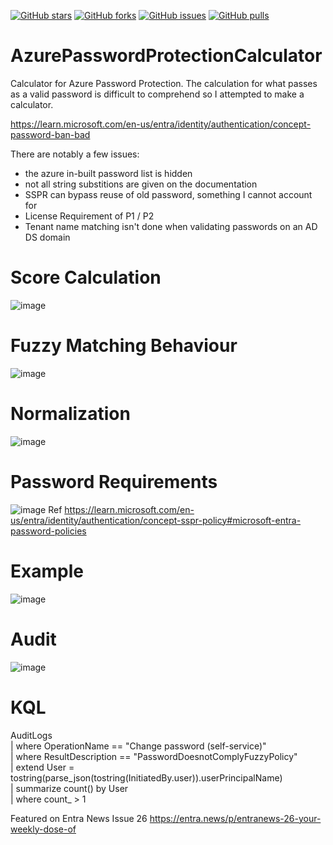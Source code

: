 [![GitHub stars](https://img.shields.io/github/stars/jkerai1/AzurePasswordProtectionCalculator?style=flat-square)](https://github.com/jkerai1/AzurePasswordProtectionCalculator/stargazers)
[![GitHub forks](https://img.shields.io/github/forks/jkerai1/AzurePasswordProtectionCalculator?style=flat-square)](https://github.com/jkerai1/AzurePasswordProtectionCalculator/network)
[![GitHub issues](https://img.shields.io/github/issues/jkerai1/AzurePasswordProtectionCalculator?style=flat-square)](https://github.com/jkerai1/AzurePasswordProtectionCalculator/issues)
[![GitHub pulls](https://img.shields.io/github/issues-pr/jkerai1/AzurePasswordProtectionCalculator?style=flat-square)](https://github.com/jkerai1/AzurePasswordProtectionCalculator/pulls)

# AzurePasswordProtectionCalculator
Calculator for Azure Password Protection. The calculation for what passes as a valid password is difficult to comprehend so I attempted to make a calculator. 

https://learn.microsoft.com/en-us/entra/identity/authentication/concept-password-ban-bad

There are notably a few issues:
- the azure in-built password list is hidden
- not all string substitions are given on the documentation
- SSPR can bypass reuse of old password, something I cannot account for
- License Requirement of P1 / P2
- Tenant name matching isn't done when validating passwords on an AD DS domain 

# Score Calculation  
![image](https://github.com/jkerai1/AzurePasswordProtectionCalculator/assets/55988027/dc5a2f22-2fcf-4fee-9de1-8977b6f621fe)

# Fuzzy Matching Behaviour  

![image](https://github.com/jkerai1/AzurePasswordProtectionCalculator/assets/55988027/0905e4f3-4d35-4deb-b1a9-38cb32ffa28f)

# Normalization  

![image](https://github.com/jkerai1/AzurePasswordProtectionCalculator/assets/55988027/068e700b-f683-4e66-acd1-04dbaa0a7091)


# Password Requirements  

![image](https://github.com/jkerai1/AzurePasswordProtectionCalculator/assets/55988027/45086509-de88-4c91-87da-dffdc369dc99)
Ref https://learn.microsoft.com/en-us/entra/identity/authentication/concept-sspr-policy#microsoft-entra-password-policies

# Example  
![image](https://github.com/jkerai1/AzurePasswordProtectionCalculator/assets/55988027/5ec1f424-97dd-462f-af9c-042d441844c3)

# Audit  

![image](https://github.com/jkerai1/AzurePasswordProtectionCalculator/assets/55988027/c6ead3ad-06b3-4fa5-9ea4-6abc0cc73854)

# KQL 

AuditLogs  
| where OperationName == "Change password (self-service)"  
| where ResultDescription == "PasswordDoesnotComplyFuzzyPolicy"  
| extend User = tostring(parse_json(tostring(InitiatedBy.user)).userPrincipalName)  
| summarize count() by User  
| where count_ > 1  


Featured on Entra News Issue 26 https://entra.news/p/entranews-26-your-weekly-dose-of
